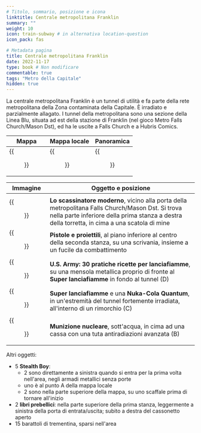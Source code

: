 ```yaml
---
# Titolo, sommario, posizione e icona
linktitle: Centrale metropolitana Franklin
summary: ""
weight: 10
icon: train-subway # in alternativa location-question
icon_pack: fas

# Metadata pagina
title: Centrale metropolitana Franklin
date: 2022-11-17
type: book # Non modificare
commentable: true
tags: "Metro della Capitale"
hidden: true
---
```




La centrale metropolitana Franklin è un tunnel di utilità e fa parte della rete metropolitana della Zona contaminata della Capitale. È irradiato e parzialmente allagato. I tunnel della metropolitana sono una sezione della Linea Blu, situata ad est della stazione di Franklin (nel gioco Metro Falls Church/Mason Dst), ed ha le uscite a Falls Church e a Hubris Comics.

| Mappa | Mappa locale | Panoramica |
| ----- | ------------ | ---------- |
|  {{<figure src="Falls_Church_HC_loc.webp">}} | {{<figure src="Metro_Franklin_Metro_Utility_map.webp">}}  | {{<figure src="Franklin_Metro_utility.webp">}}  |

| Immagine                                          | Oggetto e posizione                                                                                                                                                                                 |
| ------------------------------------------------- | --------------------------------------------------------------------------------------------------------------------------------------------------------------------------------------------------- |
|                                                   |                                                                                                                                                                                                     |
| {{<figure src="Tumblers_Today_Franklin_Metro_utility.webp">}}   | **Lo scassinatore moderno**, vicino alla porta della metropolitana Falls Church/Mason Dst. Si trova nella parte inferiore della prima stanza a destra della torretta, in cima a una scatola di mine |
| {{<figure src="Guns_and_Bullets_Franklin_Metro_utility.webp">}} | **Pistole e proiettili**, al piano inferiore al centro della seconda stanza, su una scrivania, insieme a un fucile da combattimento                                                                 |
| {{<figure src="US_Army_HFR_Franklin_Metro_utility.webp">}}      | **U.S. Army: 30 pratiche ricette per lanciafiamme**, su una mensola metallica proprio di fronte al **Super lanciafiamme** in fondo al tunnel (D)                                              |
| {{<figure src="FMU_Burnmaster.webp">}}                          | **Super lanciafiamme** e una **Nuka-Cola Quantum**, in un'estremità del tunnel fortemente irradiata, all'interno di un rimorchio (C)                                                                                      |
| {{<figure src="Franklin_Metro_utility_mini_nuke.webp">}}        | **Munizione nucleare**, sott'acqua, in cima ad una cassa con una tuta antiradiazioni avanzata (B)                                                                                                                                                                                                    |

Altri oggetti:
- 5 **Stealth Boy**:
	- 2 sono direttamente a sinistra quando si entra per la prima volta nell'area, negli armadi metallici senza porte
	- uno è al punto A della mappa locale
	- 2 sono nella parte superiore della mappa, su uno scaffale prima di tornare all'inizio
- 2 **libri prebellici**: nella parte superiore della prima stanza, leggermente a sinistra della porta di entrata/uscita; subito a destra del cassonetto aperto
- 15 barattoli di trementina, sparsi nell'area